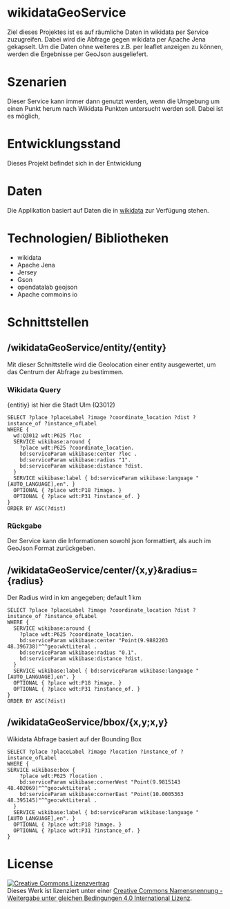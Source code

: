 # wikidataGeoService

Ziel dieses Projektes ist es auf räumliche Daten in wikidata per Service zuzugreifen. Dabei wird die Abfrage gegen wikidata per Apache Jena gekapselt. Um die Daten ohne weiteres z.B. per leaflet anzeigen zu können, werden die Ergebnisse per GeoJson ausgeliefert.

# Szenarien

Dieser Service kann immer dann genutzt werden, wenn die Umgebung um einen Punkt herum nach Wikidata Punkten untersucht werden soll. Dabei ist es möglich, 

# Entwicklungsstand

Dieses Projekt befindet sich in der Entwicklung

# Daten

Die Applikation basiert auf Daten die in [wikidata](https://www.wikidata.org/wiki/Wikidata:Main_Page) zur Verfügung stehen. 

# Technologien/ Bibliotheken

- wikidata
- Apache Jena
- Jersey
- Gson
- opendatalab geojson
- Apache commoins io

# Schnittstellen

## /wikidataGeoService/entity/{entity}

Mit dieser Schnittstelle wird die Geolocation einer entity ausgewertet, um das Centrum der Abfrage zu bestimmen.

### Wikidata Query 

{entitiy} ist hier die Stadt Ulm (Q3012)

	SELECT ?place ?placeLabel ?image ?coordinate_location ?dist ?instance_of ?instance_ofLabel 
	WHERE {
	  wd:Q3012 wdt:P625 ?loc
	  SERVICE wikibase:around {
	    ?place wdt:P625 ?coordinate_location.
	    bd:serviceParam wikibase:center ?loc .
	    bd:serviceParam wikibase:radius "1".
	    bd:serviceParam wikibase:distance ?dist.
	  }
	  SERVICE wikibase:label { bd:serviceParam wikibase:language "[AUTO_LANGUAGE],en". }
	  OPTIONAL { ?place wdt:P18 ?image. }
	  OPTIONAL { ?place wdt:P31 ?instance_of. }
	}
	ORDER BY ASC(?dist)
	
### Rückgabe

Der Service kann die Informationen sowohl json formattiert, als auch im GeoJson Format zurückgeben. 

## /wikidataGeoService/center/{x,y}&radius={radius}

Der Radius wird in km angegeben; default 1 km 

	SELECT ?place ?placeLabel ?image ?coordinate_location ?dist ?instance_of ?instance_ofLabel 
	WHERE {
	  SERVICE wikibase:around {
	    ?place wdt:P625 ?coordinate_location.
	    bd:serviceParam wikibase:center "Point(9.9882203 48.396738)"^^geo:wktLiteral .
	    bd:serviceParam wikibase:radius "0.1".
	    bd:serviceParam wikibase:distance ?dist.
	  }
	  SERVICE wikibase:label { bd:serviceParam wikibase:language "[AUTO_LANGUAGE],en". }
	  OPTIONAL { ?place wdt:P18 ?image. }
	  OPTIONAL { ?place wdt:P31 ?instance_of. }
	}
	ORDER BY ASC(?dist)

## /wikidataGeoService/bbox/{x,y;x,y}

Wikidata Abfrage basiert auf der Bounding Box

	SELECT ?place ?placeLabel ?image ?location ?instance_of ?instance_ofLabel  
	WHERE {
	SERVICE wikibase:box {
	    ?place wdt:P625 ?location .
	    bd:serviceParam wikibase:cornerWest "Point(9.9815143 48.402069)"^^geo:wktLiteral .
	    bd:serviceParam wikibase:cornerEast "Point(10.0005363 48.395145)"^^geo:wktLiteral .
	  }
	  SERVICE wikibase:label { bd:serviceParam wikibase:language "[AUTO_LANGUAGE],en". }
	  OPTIONAL { ?place wdt:P18 ?image. }
	  OPTIONAL { ?place wdt:P31 ?instance_of. }
	}

# License

<a rel="license" href="http://creativecommons.org/licenses/by-sa/4.0/"><img alt="Creative Commons Lizenzvertrag" style="border-width:0" src="https://i.creativecommons.org/l/by-sa/4.0/88x31.png" /></a><br />Dieses Werk ist lizenziert unter einer <a rel="license" href="http://creativecommons.org/licenses/by-sa/4.0/">Creative Commons Namensnennung - Weitergabe unter gleichen Bedingungen 4.0 International Lizenz</a>.
